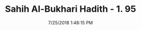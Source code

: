 ---
title        : "Sahih Al-Bukhari Hadith - 1. 95"
date         : 7/25/2018 1:48:15 PM
draft        : false
type         : "hadith"
layout       : "hadith"
BookCode     : "SHB"
VolumeNumber : "1"
HadithNumber : "95"
categories  :  ["Knowledge-Repeating one's talk thrice to make others understand"]
tags  :  ["Anas"]
---